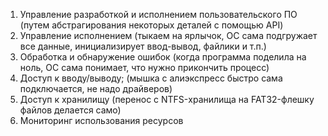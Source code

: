 1. Управление разработкой и исполнением пользовательского ПО (путем абстрагирования некоторых деталей с помощью API)
2. Управление исполнением (тыкаем на ярлычок, ОС сама подгружает все данные, инициализирует ввод-вывод, файлики и т.п.)
3. Обработка и обнаружение ошибок (когда программа поделила на ноль, ОС сама понимает, что нужно прикончить процесс)
4. Доступ к вводу/выводу; (мышка с алиэкспресс быстро сама подключается, не надо драйверов)
5. Доступ к хранилищу (перенос с NTFS-хранилища на FAT32-флешку файлов делается само)
6. Мониторинг использования ресурсов
